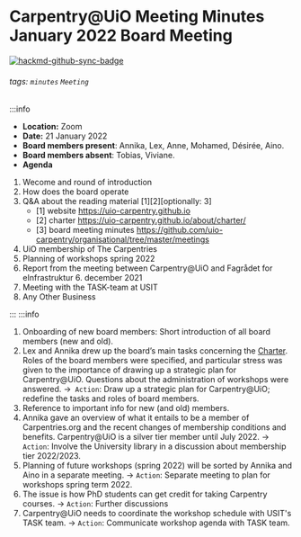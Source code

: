 Carpentry@UiO Meeting Minutes January 2022 Board Meeting 
===


[![hackmd-github-sync-badge](https://hackmd.io/k3qaFCiTRxG79B-p-KtnpA/badge)](https://hackmd.io/k3qaFCiTRxG79B-p-KtnpA)

###### tags: `minutes` `Meeting`

:::info
- **Location:** Zoom
- **Date:** 21 January 2022
- **Board members present**: Annika, Lex, Anne, Mohamed, Désirée, Aino. 
- **Board members absent**: Tobias, Viviane. 
- **Agenda**
1. Wecome and round of introduction 
2. How does the board operate 
3. Q&A about the reading material [1][2][optionally: 3] 
    * [1]  website https://uio-carpentry.github.io
    * [2] charter https://uio-carpentry.github.io/about/charter/
    * [3]  board meeting minutes https://github.com/uio-carpentry/organisational/tree/master/meetings
4. UiO membership of The Carpentries 
5.  Planning of workshops spring 2022 
6.  Report from the meeting between Carpentry@UiO and Fagrådet for eInfrastruktur 6. december 2021 
7. Meeting with the TASK-team at USIT 
8. Any Other Business

:::
:::info
1. Onboarding of new board members: Short introduction of all board members (new and old).
2. Lex and Annika drew up the board’s main tasks concerning the [Charter](https://www.ub.uio.no/english/writing-publishing/dsc/carpentry-uio/). Roles of the board members were specified, and particular stress was given to the importance of drawing up a strategic plan for Carpentry@UiO. Questions about the administration of workshops were answered.
    &rarr;` Action`: Draw up a strategic plan for Carpentry@UiO; redefine the tasks and roles of board members.
3. Reference to important info for new (and old) members.  
4. Annika gave an overview of what it entails to be a member of Carpentries.org and the recent changes of membership conditions and benefits. Carpentry@UiO is a silver tier member until July 2022.
    &rarr; `Action`: Involve the University library in a discussion about membership tier 2022/2023. 
5. Planning of future workshops (spring 2022) will be sorted by Annika and Aino in a separate meeting.
    &rarr; `Action`: Separate meeting to plan for workshops spring term 2022.
6. The issue is how PhD students can get credit for taking Carpentry courses.
    &rarr; `Action`: Further discussions 
7. Carpentry@UiO needs to coordinate the workshop schedule with USIT's TASK team.
    &rarr; `Action`: Communicate workshop agenda with TASK team.         



